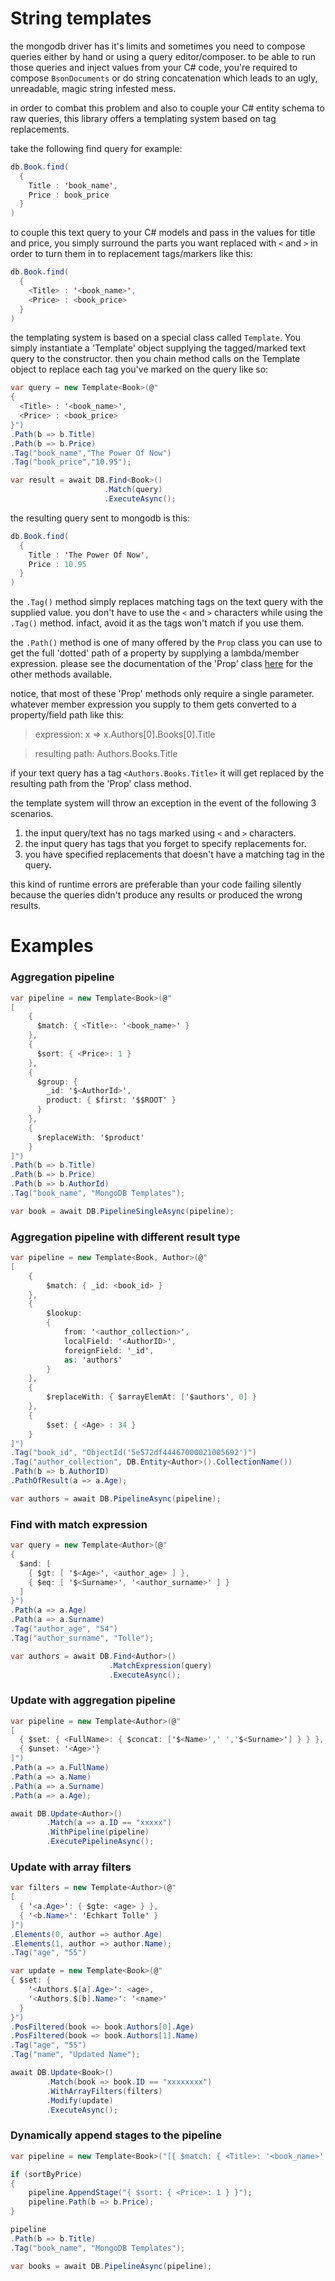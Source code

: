 # String templates
the mongodb driver has it's limits and sometimes you need to compose queries either by hand or using a query editor/composer. to be able to run those queries and inject values from your C# code, you're required to compose `BsonDocuments` or do string concatenation which leads to an ugly, unreadable, magic string infested mess.

in order to combat this problem and also to couple your C# entity schema to raw queries, this library offers a templating system based on tag replacements.

take the following find query for example:
```java
db.Book.find(
  {
    Title : 'book_name',
    Price : book_price
  }
)
```
to couple this text query to your C# models and pass in the values for title and price, you simply surround the parts you want replaced with `<` and `>` in order to turn them in to replacement tags/markers like this:

```java
db.Book.find(
  {
    <Title> : '<book_name>',
    <Price> : <book_price>
  }
)
```

the templating system is based on a special class called `Template`. You simply instantiate a 'Template' object supplying the tagged/marked text query to the constructor. then you chain method calls on the Template object to replace each tag you've marked on the query like so:

```csharp
var query = new Template<Book>(@"
{
  <Title> : '<book_name>',
  <Price> : <book_price>
}")
.Path(b => b.Title)    
.Path(b => b.Price)
.Tag("book_name","The Power Of Now")
.Tag("book_price","10.95");

var result = await DB.Find<Book>()
                     .Match(query)
                     .ExecuteAsync();
```

the resulting query sent to mongodb is this:
```java
db.Book.find(
  {
    Title : 'The Power Of Now',
    Price : 10.95
  }
)
```

the `.Tag()` method simply replaces matching tags on the text query with the supplied value. you don't have to use the `<` and `>` characters while using the `.Tag()` method. infact, avoid it as the tags won't match if you use them.

the `.Path()` method is one of many offered by the `Prop` class you can use to get the full 'dotted' path of a property by supplying a lambda/member expression. please see the documentation of the 'Prop' class [here](Extras-Prop.md) for the other methods available.

notice, that most of these 'Prop' methods only require a single parameter. whatever member expression you supply to them gets converted to a property/field path like this:

> expression: x => x.Authors[0].Books[0].Title 

> resulting path: Authors.Books.Title

if your text query has a tag `<Authors.Books.Title>` it will get replaced by the resulting path from the 'Prop' class method.

the template system will throw an exception in the event of the following 3 scenarios.

1. the input query/text has no tags marked using `<` and `>` characters.
2. the input query has tags that you forget to specify replacements for.
3. you have specified replacements that doesn't have a matching tag in the query.

this kind of runtime errors are preferable than your code failing silently because the queries didn't produce any results or produced the wrong results.

# Examples

### Aggregation pipeline
```csharp
var pipeline = new Template<Book>(@"
[
    {
      $match: { <Title>: '<book_name>' }
    },
    {
      $sort: { <Price>: 1 }
    },
    {
      $group: {
        _id: '$<AuthorId>',
        product: { $first: '$$ROOT' }
      }
    },
    {
      $replaceWith: '$product'
    }
]")
.Path(b => b.Title)
.Path(b => b.Price)
.Path(b => b.AuthorId)
.Tag("book_name", "MongoDB Templates");

var book = await DB.PipelineSingleAsync(pipeline);
```

### Aggregation pipeline with different result type

```csharp
var pipeline = new Template<Book, Author>(@"
[
    {
        $match: { _id: <book_id> }
    },
    {
        $lookup: 
        {
            from: '<author_collection>',
            localField: '<AuthorID>',
            foreignField: '_id',
            as: 'authors'
        }
    },
    {
        $replaceWith: { $arrayElemAt: ['$authors', 0] }
    },
    {
        $set: { <Age> : 34 }
    }
]")
.Tag("book_id", "ObjectId('5e572df44467000021005692')")
.Tag("author_collection", DB.Entity<Author>().CollectionName())
.Path(b => b.AuthorID)
.PathOfResult(a => a.Age);

var authors = await DB.PipelineAsync(pipeline);
```

### Find with match expression

```csharp
var query = new Template<Author>(@"
{
  $and: [
    { $gt: [ '$<Age>', <author_age> ] },
    { $eq: [ '$<Surname>', '<author_surname>' ] }
  ]
}")
.Path(a => a.Age)
.Path(a => a.Surname)
.Tag("author_age", "54")
.Tag("author_surname", "Tolle");

var authors = await DB.Find<Author>()
                      .MatchExpression(query)
                      .ExecuteAsync();
```

### Update with aggregation pipeline
```csharp
var pipeline = new Template<Author>(@"
[
  { $set: { <FullName>: { $concat: ['$<Name>',' ','$<Surname>'] } } },
  { $unset: '<Age>'}
]")             
.Path(a => a.FullName)
.Path(a => a.Name)
.Path(a => a.Surname)
.Path(a => a.Age);

await DB.Update<Author>()
        .Match(a => a.ID == "xxxxx")
        .WithPipeline(pipeline)
        .ExecutePipelineAsync();
```

### Update with array filters
```csharp
var filters = new Template<Author>(@"
[
  { '<a.Age>': { $gte: <age> } },
  { '<b.Name>': 'Echkart Tolle' }
]")
.Elements(0, author => author.Age)
.Elements(1, author => author.Name);
.Tag("age", "55")        

var update = new Template<Book>(@"
{ $set: { 
    '<Authors.$[a].Age>': <age>,
    '<Authors.$[b].Name>': '<name>'
  } 
}")
.PosFiltered(book => book.Authors[0].Age)
.PosFiltered(book => book.Authors[1].Name)
.Tag("age", "55")
.Tag("name", "Updated Name");

await DB.Update<Book>()
        .Match(book => book.ID == "xxxxxxxx")
        .WithArrayFilters(filters)
        .Modify(update)
        .ExecuteAsync();
```

### Dynamically append stages to the pipeline
```csharp 
var pipeline = new Template<Book>("[{ $match: { <Title>: '<book_name>' }}]");

if (sortByPrice)
{
    pipeline.AppendStage("{ $sort: { <Price>: 1 } }");
    pipeline.Path(b => b.Price);
}

pipeline
.Path(b => b.Title)
.Tag("book_name", "MongoDB Templates");

var books = await DB.PipelineAsync(pipeline);
```